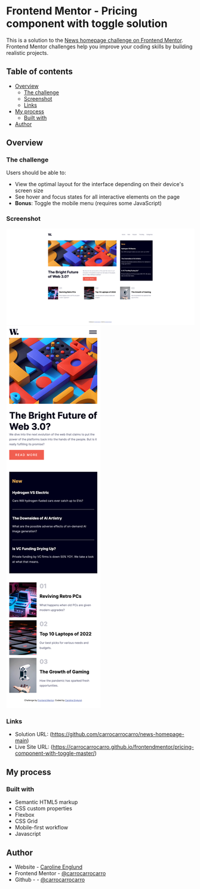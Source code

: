 # Frontend Mentor - Pricing component with toggle solution

This is a solution to the [News homepage challenge on Frontend Mentor](https://www.frontendmentor.io/challenges/news-homepage-H6SWTa1MFl). Frontend Mentor challenges help you improve your coding skills by building realistic projects. 

## Table of contents

- [Overview](#overview)
  - [The challenge](#the-challenge)
  - [Screenshot](#screenshot)
  - [Links](#links)
- [My process](#my-process)
  - [Built with](#built-with)
- [Author](#author)


## Overview

### The challenge

Users should be able to:

- View the optimal layout for the interface depending on their device's screen size
- See hover and focus states for all interactive elements on the page
- **Bonus**: Toggle the mobile menu (requires some JavaScript)

### Screenshot

![](./screenshot-design-soloution/desktop.png)
![](./screenshot-design-soloution/mobile.png)


### Links

- Solution URL: (https://github.com/carrocarrocarro/news-homepage-main)
- Live Site URL: (https://carrocarrocarro.github.io/frontendmentor/pricing-component-with-toggle-master/)

## My process

### Built with

- Semantic HTML5 markup
- CSS custom properties
- Flexbox
- CSS Grid
- Mobile-first workflow
- Javascript

## Author

- Website - [Caroline Englund](https://cedesignconsulting.com/)
- Frontend Mentor - [@carrocarrocarro](https://www.frontendmentor.io/profile/carrocarrocarro)
- Github - - [@carrocarrocarro](https://github.com/carrocarrocarro)

